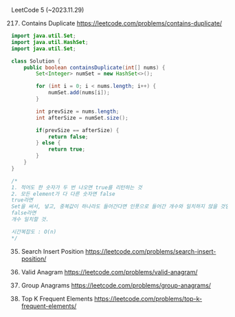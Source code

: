 LeetCode 5 (~2023.11.29)

217. Contains Duplicate
https://leetcode.com/problems/contains-duplicate/


```java
import java.util.Set;
import java.util.HashSet;
import java.util.Set;

class Solution {
    public boolean containsDuplicate(int[] nums) {
        Set<Integer> numSet = new HashSet<>();

        for (int i = 0; i < nums.length; i++) {
            numSet.add(nums[i]);
        }

        int prevSize = nums.length;
        int afterSize = numSet.size();

        if(prevSize == afterSize) {
            return false;
        } else {
            return true;
        }
    }
}

/* 
1. 적어도 한 숫자가 두 번 나오면 true를 리턴하는 것 
2. 모든 element가 다 다른 숫자면 false
true라면
Set을 써서, 넣고, 중복값이 하나라도 들어간다면 인풋으로 들어간 개수와 일치하지 않을 것임.
false라면
개수 일치할 것.

시간복잡도 : O(n)
*/

```

35. Search Insert Position
https://leetcode.com/problems/search-insert-position/

242. Valid Anagram
https://leetcode.com/problems/valid-anagram/

49. Group Anagrams
https://leetcode.com/problems/group-anagrams/

347. Top K Frequent Elements
https://leetcode.com/problems/top-k-frequent-elements/

